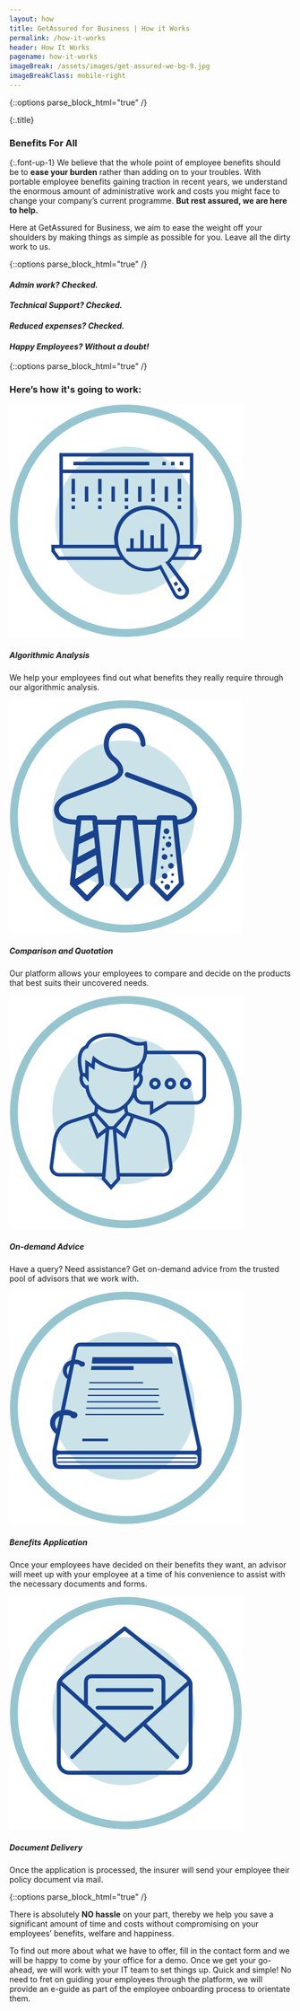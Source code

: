 ```yaml
---
layout: how
title: GetAssured for Business | How it Works
permalink: /how-it-works
header: How It Works
pagename: how-it-works
imageBreak: /assets/images/get-assured-we-bg-9.jpg
imageBreakClass: mobile-right
---
```

{::options parse_block_html="true" /}
<section class="main-content benefits-section">
<div class="container">

{:.title}
### Benefits For All

{:.font-up-1}
We believe that the whole point of employee benefits should be to **ease your burden** rather than adding on to your troubles. With portable employee benefits gaining traction in recent years, we understand the enormous amount of administrative work and costs you might face to change your company’s current programme. **But rest assured, we are here to help.**

Here at GetAssured for Business, we aim to ease the weight off your shoulders by making things as simple as possible for you. Leave all the dirty work to us.

</div>
</section>

{::options parse_block_html="true" /}
<section class="main-content primary white-text">
<div class="container center-align">

#### *Admin work? Checked.*

#### *Technical Support? Checked.*

#### *Reduced expenses? Checked.*

#### *Happy Employees? Without a doubt!*

</div>
</section>

{::options parse_block_html="true" /}
<section class="main-content">
<div class="container">

### Here’s how it's going to work:

<div class="label-image" markdown="1">

![Algorithmic Analysis](/assets/images/analyse@2x.png "Algorithmic Analysis")

<div class="label-text" markdown="1">

##### Algorithmic Analysis
We help your employees find out what benefits they really require through our algorithmic analysis.

</div>

</div>

<div class="label-image" markdown="1">

![Comparison and Quotation](/assets/images/compare@2x.png "Comparison and Quotation")

<div class="label-text" markdown="1">

##### Comparison and Quotation
Our platform allows your employees to compare and decide on the products that best suits their uncovered needs.

</div>

</div>

<div class="label-image" markdown="1">

![On-demand Advice](/assets/images/advise@2x.png "On-demand Advice")

<div class="label-text" markdown="1">

##### On-demand Advice
Have a query? Need assistance? Get on-demand advice from the trusted pool of advisors that we work with.

</div>

</div>

<div class="label-image" markdown="1">

![Benefits Application](/assets/images/document@2x.png "Benefits Application")

<div class="label-text" markdown="1">

##### Benefits Application
Once your employees have decided on their benefits they want, an advisor will meet up with your employee at a time of his convenience to assist with the necessary documents and forms.

</div>

</div>

<div class="label-image" markdown="1">

![Document Delivery](/assets/images/mail@2x.png "Document Delivery")

<div class="label-text" markdown="1">

##### Document Delivery
Once the application is  processed, the insurer will send your employee their policy document via mail.

</div>

</div>

</div>
</section>

{::options parse_block_html="true" /}
<section class="main-content secondary lighten-1 white-text">
<div class="container">

There is absolutely **NO hassle** on your part, thereby we help you save a significant amount of time and costs without compromising on your employees’ benefits, welfare and happiness.

To find out more about what we have to offer, fill in the contact form and we will be happy to come by your office for a demo. Once we get your go-ahead, we will work with your IT team to set things up. Quick and simple! No need to fret on guiding your employees through the platform, we will provide an e-guide as part of the employee onboarding process to orientate them.

</div>
</section>
